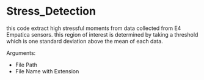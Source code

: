 # Stress_Detection
this code extract high stressful moments from data collected from E4 Empatica sensors. this region of interest is determined by taking a threshold which is one standard deviation above the mean of each data. 

Arguments:
  * File Path
  * File Name with Extension

